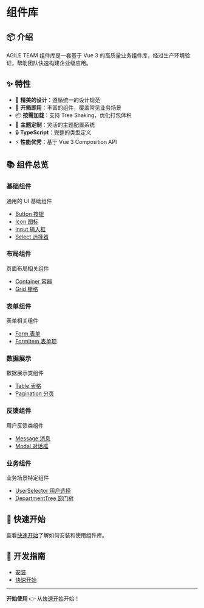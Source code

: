 # 组件库

## 📦 介绍

AGILE TEAM 组件库是一套基于 Vue 3 的高质量业务组件库，经过生产环境验证，帮助团队快速构建企业级应用。

## ✨ 特性

- 🎨 **精美的设计**：遵循统一的设计规范
- 🔧 **开箱即用**：丰富的组件，覆盖常见业务场景
- 📦 **按需加载**：支持 Tree Shaking，优化打包体积
- 🌈 **主题定制**：灵活的主题配置系统
- 🔒 **TypeScript**：完整的类型定义
- ⚡ **性能优秀**：基于 Vue 3 Composition API

## 📚 组件总览

### 基础组件

通用的 UI 基础组件

- [Button 按钮](./basic/button)
- [Icon 图标](./basic/icon)
- [Input 输入框](./basic/input)
- [Select 选择器](./basic/select)

### 布局组件

页面布局相关组件

- [Container 容器](./layout/container)
- [Grid 栅格](./layout/grid)

### 表单组件

表单相关组件

- [Form 表单](./form/form)
- [FormItem 表单项](./form/form-item)

### 数据展示

数据展示类组件

- [Table 表格](./data/table)
- [Pagination 分页](./data/pagination)

### 反馈组件

用户反馈类组件

- [Message 消息](./feedback/message)
- [Modal 对话框](./feedback/modal)

### 业务组件

业务场景特定组件

- [UserSelector 用户选择](./business/user-selector)
- [DepartmentTree 部门树](./business/department-tree)

## 🚀 快速开始

查看[快速开始](./guide/quickstart)了解如何安装和使用组件库。

## 📖 开发指南

- [安装](./guide/installation)
- [快速开始](./guide/quickstart)

---

**开始使用** 👉 从[快速开始](./guide/quickstart)开始！
